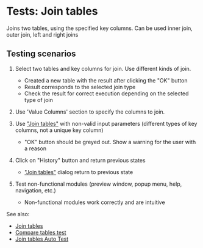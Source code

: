 <!-- TITLE: Tests: Join tables -->
<!-- SUBTITLE: -->

# Tests: Join tables

Joins two tables, using the specified key columns. 
Сan be used inner join, outer join, left and right joins

## Testing scenarios

1. Select two tables and key columns for join. Use different kinds of join.
   * Created a new table with the result after clicking the "OK" button
   * Result corresponds to the selected join type 
   * Check the result for correct execution depending on the selected type of join

2. Use 'Value Columns' section to specify the columns to join.

3. Use ["Join tables"](join-tables.md) with non-valid input parameters (different types of key columns, not a unique key column)
   * "OK" button should be greyed out. Show a warning for the user with a reason

4. Click on "History" button and return previous states
   * ["Join tables"](join-tables.md) dialog return to previous state

5. Test non-functional modules (preview window, popup menu, help, navigation, etc.)
   * Non-functional modules work correctly and are intuitive

See also:
 * [Join tables](join-tables.md)
 * [Compare tables test](../tests/compare-tables-test.md)
 * [Join tables Auto Test](../selenium/join-tables-test.side)
